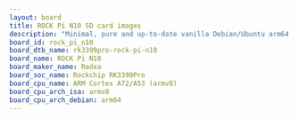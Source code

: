 ```yaml
---
layout: board
title: ROCK Pi N10 SD card images
description: "Minimal, pure and up-to-date vanilla Debian/Ubuntu arm64 SD card images for ROCK Pi N10 by Radxa, SoC: Rockchip RK3399Pro, CPU ISA: armv8"
board_id: rock_pi_n10
board_dtb_name: rk3399pro-rock-pi-n10
board_name: ROCK Pi N10
board_maker_name: Radxa
board_soc_name: Rockchip RK3399Pro
board_cpu_name: ARM Cortex A72/A53 (armv8)
board_cpu_arch_isa: armv8
board_cpu_arch_debian: arm64
---
```

